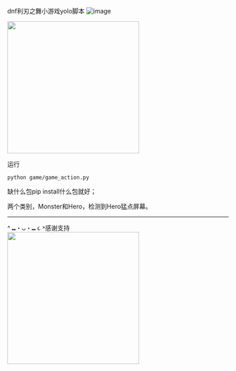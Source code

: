 
dnf利刃之舞小游戏yolo脚本
![image](https://github.com/user-attachments/assets/a3fe6fa2-2f2e-4e74-9fd7-2738600267d3)

<img src="[https://github.com/user-attachments/assets/d4f5bbb4-3eff-4913-ba1b-cfc08c8414e4](https://github.com/user-attachments/assets/a3fe6fa2-2f2e-4e74-9fd7-2738600267d3)](https://github.com/user-attachments/assets/31e4cd90-4fdb-47a9-a47e-e6e5320b61af)" width="300" />

运行
```shell
python game/game_action.py
```
缺什么包pip install什么包就好；

两个类别，Monster和Hero，检测到Hero猛点屏幕。


--- 
^ ⑉・ᴗ・⑉ ૮ ˃感谢支持<br />
<img src="https://github.com/user-attachments/assets/8b12eac8-cb25-435d-b098-bd4de82f8777" width="300" />

